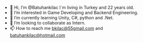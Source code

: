 - 👋 Hi, I’m @Batuhankilac I`m living in Turkey and 22 years old.
- 👀 I’m interested in Game Developing and Backend Engineering.
- 🌱 I’m currently learning Unity, C#, python and .Net.
- 💞️ I’m looking to collaborate as Intern.
- 📫 How to reach me bkilac@55gmail.com and batuhankilac@hotmail.com

<!---
Batuhankilac/Batuhankilac is a ✨ special ✨ repository because its `README.md` (this file) appears on your GitHub profile.
You can click the Preview link to take a look at your changes.
--->
